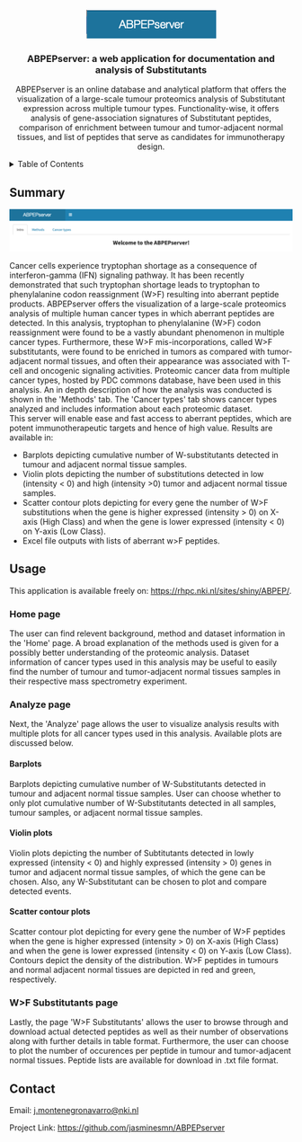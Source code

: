 
<div id="top"></div>


<!-- PROJECT LOGO -->
<br />
<div align="center">
  <a href="https://github.com/jasminesmn/ABPEPserver">
    <img src="images/logo.png" alt="Logo">
  </a>

<h3 align="center">ABPEPserver: a web application for documentation and analysis of Substitutants </h3>

  <p>
    ABPEPserver is an online database and analytical platform that offers the visualization of a large-scale tumour proteomics analysis of Substitutant expression across multiple tumour types. Functionality-wise, it offers analysis of gene-association signatures of Substitutant peptides, comparison of enrichment between tumour and tumor-adjacent normal tissues, and list of peptides that serve as candidates for immunotherapy design. 
    <br />

  </p>
</div>



<!-- TABLE OF CONTENTS -->
<details>
  <summary>Table of Contents</summary>
  <ol>
    <li><a href="#summary">Summary</a></li>
    <li><a href="#usage">Usage</a></li>
    <li><a href="#contact">Contact</a></li>

  </ol>
</details>



<!-- SUMMARY -->
## Summary

 <a href="https://rhpc.nki.nl/sites/shiny/ABPEP/">
    <img src="images/welcome.png" alt="Welcome ">
  </a>

<p align="left">Cancer cells experience tryptophan shortage as a consequence of interferon-gamma (IFN) signaling pathway. It has been recently demonstrated that such tryptophan shortage leads to tryptophan to phenylalanine codon reassignment (W>F) resulting into aberrant peptide products. 
ABPEPserver offers the visualization of a large-scale proteomics analysis of multiple human cancer types in which aberrant peptides are detected. In this analysis, tryptophan to phenylalanine (W>F) codon reassignment were found to be a vastly abundant phenomenon in multiple cancer types. Furthermore, these W>F mis-incorporations, called W>F substitutants, were found to be enriched in tumors as compared with tumor-adjacent normal tissues, and often their appearance was associated with T-cell and oncogenic signaling activities.
Proteomic cancer data from multiple cancer types, hosted by PDC commons database, have been used in this analysis. An in depth description of how the analysis was conducted is shown in the 'Methods' tab. The 'Cancer types' tab shows cancer types analyzed and includes information about each proteomic dataset.<br>
This server will enable ease and fast access to aberrant peptides, which are potent immunotherapeutic targets and hence of high value.
Results are available in:</p>
<ul><li>Barplots depicting cumulative number of W-substitutants detected in tumour and adjacent normal tissue samples.</li>
<li>Violin plots depicting the number of substitutions detected in low (intensity < 0) and high (intensity >0) tumor and adjacent normal tissue samples.</li>
<li>Scatter contour plots depicting for every gene the number of W>F substitutions when the gene is higher expressed (intensity > 0) on X-axis (High Class) and when the gene is lower expressed (intensity < 0) on Y-axis (Low Class).</li>
<li>Excel file outputs with lists of aberrant w>F peptides.</li></ul>



<!-- USAGE EXAMPLES -->
## Usage

This application is available freely on: https://rhpc.nki.nl/sites/shiny/ABPEP/.

### Home page 
The user can find relevent background, method and dataset information in the 'Home' page. A broad explanation of the methods used is given for a possibly better understanding of the proteomic analysis. Dataset information of cancer types used in this analysis may be useful to easily find the number of tumour and tumor-adjacent normal tissues samples in their respective mass spectrometry experiment. 

### Analyze page
Next, the 'Analyze' page allows the user to visualize analysis results with multiple plots for all cancer types used in this analysis. Available plots are discussed below.

#### Barplots
Barplots depicting cumulative number of W-Substitutants detected in tumour and adjacent normal tissue samples. User can choose whether to only plot cumulative number of W-Substitutants detected in all samples, tumour samples, or adjacent normal tissue samples.

#### Violin plots
Violin plots depicting the number of Subtitutants detected in lowly expressed (intensity < 0) and highly expressed (intensity > 0) genes in tumor and adjacent normal tissue samples, of which the gene can be chosen. Also, any W-Substitutant can be chosen to plot and compare detected events.

#### Scatter contour plots
Scatter contour plot depicting for every gene the number of W>F peptides when the gene is higher expressed (intensity > 0) on X-axis (High Class) and when the gene is lower expressed (intensity < 0) on Y-axis (Low Class). Contours depict the density of the distribution. W>F peptides in tumours and normal adjacent normal tissues are depicted in red and green, respectively.

### W>F Substitutants page
Lastly, the page 'W>F Substitutants' allows the user to browse through and download actual detected peptides as well as their number of observations along with further details in table format. Furthermore, the user can choose to plot the number of occurences per peptide in tumour and tumor-adjacent normal tissues. 
Peptide lists are available for download in .txt file format. 


<!-- CONTACT -->
## Contact

Email: j.montenegronavarro@nki.nl

Project Link: https://github.com/jasminesmn/ABPEPserver
